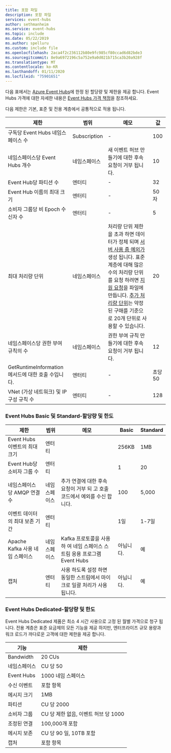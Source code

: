 ```yaml
---
title: 포함 파일
description: 포함 파일
services: event-hubs
author: sethmanheim
ms.service: event-hubs
ms.topic: include
ms.date: 05/22/2019
ms.author: spelluru
ms.custom: include file
ms.openlocfilehash: 2aca4f2c236112b80e9fc985cf80ccad6d82bde3
ms.sourcegitcommit: 8e9a6972196c5a752e9a0d021b715ca3b20a928f
ms.translationtype: MT
ms.contentlocale: ko-KR
ms.lasthandoff: 01/11/2020
ms.locfileid: "75901651"
---
```

다음 표에서는 [Azure Event Hubs](https://azure.microsoft.com/services/event-hubs/)에 한정 된 할당량 및 제한을 제공 합니다. Event Hubs 가격에 대한 자세한 내용은 [Event Hubs 가격 책정](https://azure.microsoft.com/pricing/details/event-hubs/)을 참조하세요.

다음 제한은 기본, 표준 및 전용 계층에서 공통적으로 적용 됩니다. 

| 제한 | 범위 | 메모 | 값 |
| --- | --- | --- | --- |
| 구독당 Event Hubs 네임스페이스 수 |Subscription |- |100 |
| 네임스페이스당 Event Hubs 개수 |네임스페이스 |새 이벤트 허브 만들기에 대한 후속 요청이 거부 됩니다. |10 |
| Event Hub당 파티션 수 |엔터티 |- |32 |
| Event Hub 이름의 최대 크기 |엔터티 |- |50자 |
| 소비자 그룹당 비 Epoch 수신자 수 |엔터티 |- |5 |
| 최대 처리량 단위 |네임스페이스 |처리량 단위 제한을 초과 하면 데이터가 정체 되며 [서버 사용 중 예외가](/dotnet/api/microsoft.servicebus.messaging.serverbusyexception)생성 됩니다. 표준 계층에 대해 많은 수의 처리량 단위를 요청 하려면 [지원 요청](/azure/azure-portal/supportability/how-to-create-azure-support-request)을 파일에 만듭니다. [추가 처리량 단위](../articles/event-hubs/event-hubs-auto-inflate.md)는 약정된 구매를 기준으로 20개 단위로 사용할 수 있습니다. |20 |
| 네임스페이스당 권한 부여 규칙의 수 |네임스페이스|권한 부여 규칙 만들기에 대한 후속 요청이 거부 됩니다.|12 |
| GetRuntimeInformation 메서드에 대한 호출 수입니다. | 엔터티 | - | 초당 50 | 
| VNet (가상 네트워크) 및 IP 구성 규칙 수 | 엔터티 | - | 128 | 

### <a name="event-hubs-basic-and-standard---quotas-and-limits"></a>Event Hubs Basic 및 Standard-할당량 및 한도
| 제한 | 범위 | 메모 | Basic | Standard |
| --- | --- | --- | -- | --- |
| Event Hubs 이벤트의 최대 크기|엔터티 | &nbsp; | 256KB | 1MB |
| Event Hub당 소비자 그룹 수 |엔터티 | &nbsp; |1 |20 |
| 네임스페이스당 AMQP 연결 수 |네임스페이스 |추가 연결에 대한 후속 요청이 거부 되 고 호출 코드에서 예외를 수신 합니다. |100 |5,000|
| 이벤트 데이터의 최대 보존 기간 |엔터티 | &nbsp; |1일 |1-7일 |
|Apache Kafka 사용 네임 스페이스|네임스페이스 |Kafka 프로토콜을 사용 하 여 네임 스페이스 스트림 응용 프로그램 Event Hubs |아닙니다. | 예 |
|캡처 |엔터티 | 사용 하도록 설정 하면 동일한 스트림에서 마이크로 일괄 처리가 사용 됩니다. |아닙니다. |예 |


### <a name="event-hubs-dedicated---quotas-and-limits"></a>Event Hubs Dedicated-할당량 및 한도
Event Hubs Dedicated 제품은 최소 4 시간 사용으로 고정 된 월별 가격으로 청구 됩니다. 전용 계층은 표준 요금제의 모든 기능을 제공 하지만, 엔터프라이즈 규모 용량과 워크 로드가 까다로운 고객에 대한 제한을 제공 합니다. 

| 기능 | 제한 |
| --- | ---|
| Bandwidth |  20 CUs |
| 네임스페이스 | CU 당 50 |
| Event Hubs |  1000 네임 스페이스 |
| 수신 이벤트 | 포함 항목 |
| 메시지 크기 | 1MB |
| 파티션 | CU 당 2000 |
| 소비자 그룹 | CU 당 제한 없음, 이벤트 허브 당 1000 |
| 조정된 연결 | 100,000개 포함 |
| 메시지 보존 | CU 당 90 일, 10TB 포함 |
| 캡처 | 포함 항목 |
